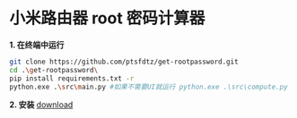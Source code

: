 # 小米路由器 root 密码计算器

**1. 在终端中运行**

```sh
git clone https://github.com/ptsfdtz/get-rootpassword.git
cd .\get-rootpassword\
pip install requirements.txt -r
python.exe .\src\main.py #如果不需要UI就运行 python.exe .\src\compute.py
```

**2. 安装**
[download](https://github.com/ptsfdtz/get-rootpassword/releases/download/1.0/get-password.exe)
